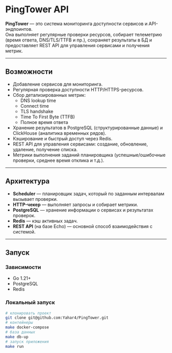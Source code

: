 # PingTower API

**PingTower** — это система мониторинга доступности сервисов и API-эндпоинтов.  
Она выполняет регулярные проверки ресурсов, собирает телеметрию (время ответа, DNS/TLS/TTFB и пр.), сохраняет результаты в БД и предоставляет REST API для управления сервисами и получения метрик.

---

## Возможности
- Добавление сервисов для мониторинга.
- Регулярная проверка доступности HTTP/HTTPS-ресурсов.
- Сбор детализированных метрик:
  - DNS lookup time
  - Connect time
  - TLS handshake
  - Time To First Byte (TTFB)
  - Полное время ответа
- Хранение результатов в PostgreSQL (структурированные данные) и ClickHouse (аналитика временных рядов).
- Кэширование и быстрый доступ через Redis.
- REST API для управления сервисами: создание, обновление, удаление, получение списка.
- Метрики выполнения заданий планировщика (успешные/ошибочные проверки, среднее время отклика и т.д.).

---

## Архитектура
- **Scheduler** — планировщик задач, который по заданным интервалам вызывает проверки.
- **HTTP-чекер** — выполняет запросы и собирает метрики.
- **PostgreSQL** — хранение информации о сервисах и результатах проверок.
- **Redis** — кэш активных задач.
- **REST API** (на базе Echo) — основной способ взаимодействия с системой.

---

## Запуск

### Зависимости
- Go 1.21+
- PostgreSQL
- Redis

### Локальный запуск
```bash
# клонировать проект
git clone git@github.com:Yahar4/PingTower.git
# контейнеры
make docker-compose
# база данных
make db-up
# запуск приложения
make run
```


